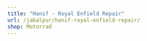 ```yaml
---
title: "Hanif - Royal Enfield Repair"
url: /jabalpur/hanif-royal-enfield-repair/
shop: Motorrad
---
```

